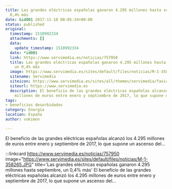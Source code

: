 ```yaml
---
title: Las grandes eléctricas españolas ganaron 4.295 millones hasta septiembre, un
  0,4% más
date: &id001 2017-11-18 08:05:34+00:00
status: published
original:
  timestamp: 1510992334
  attachments: []
  data:
    update_timestamp: 1510992334
  date: *id001
  link: https://www.servimedia.es/noticias/757950
  title: Las grandes eléctricas españolas ganaron 4.295 millones hasta septiembre,
    un 0,4% más
  image: https://www.servimedia.es/sites/default/files/noticias/M-1-358265.JPG
  sitename: Servimedia
  siteicon: https://www.servimedia.es/sites/all/themes/servimedia/favicon.ico
  siteurl: https://www.servimedia.es
  description: El beneficio de las grandes eléctricas españolas alcanzó los 4.295
    millones de euros entre enero y septiembre de 2017, lo que supone un ascenso del...
tags:
- beneficios desorbidados
category: Energía
location: España
author: vokimon

---
```

El beneficio de las grandes eléctricas españolas alcanzó los 4.295 millones de euros entre enero y septiembre de 2017, lo que supone un ascenso del...

:::linkcard https://www.servimedia.es/noticias/757950 image="https://www.servimedia.es/sites/default/files/noticias/M-1-358265.JPG" title='Las grandes eléctricas españolas ganaron 4.295 millones hasta septiembre, un 0,4% más'
    El beneficio de las grandes eléctricas españolas alcanzó los 4.295 millones de euros entre enero y septiembre de 2017, lo que supone un ascenso del...

